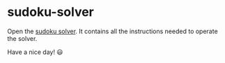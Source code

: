 # sudoku-solver
Open the [sudoku solver](https://reddragonnm.github.io/sudoku-solver/). It contains all the instructions needed to operate the solver. 

Have a nice day! 😃
